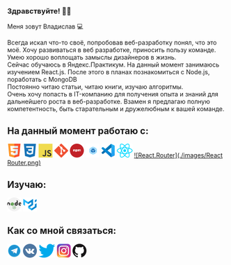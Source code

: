 ### Здравствуйте! 🖖🏻

Меня зовут Владислав 💻

Всегда искал что-то своё, попробовав веб-разработку понял, что это моё. Хочу развиваться в веб разработке, приносить пользу команде. Умею хорошо воплощать замыслы дизайнеров в жизнь.  
Сейчас обучаюсь в Яндекс.Практикум. На данный момент занимаюсь изучением React.js. После этого в планах познакомиться с Node.js, поработать с MongoDB  
Постоянно читаю статьи, читаю книги, изучаю алгоритмы.  
Очень хочу попасть в IT-компанию для получения опыта и знаний для дальнейшего роста в веб-разработке. Взамен я предлагаю полную компетентность, быть старательным и дружелюбным к вашей команде.

## На данный момент работаю с:
[![html5](./images/html5.png)](https://www.w3.org/html/)
[![css3](./images/css3.png)](https://www.w3schools.com/css/)
[![JavaScript](./images/javascript.png)](https://developer.mozilla.org/en-US/docs/Web/JavaScript)
[![git](./images/git.png)](https://git-scm.com/)
[![npm](./images/npm.png)](https://www.npmjs.com/)
[![Webpack](./images/webpack.png)](https://webpack.js.org/)
[![VSCode](./images/vscode.png)](https://code.visualstudio.com/)
[![React.js](./images/react.png)](https://reactjs.org/)
[![React.Router](./images/React Router.png)](https://reactrouter.com/)

## Изучаю:
[![Nodejs](./images/nodejs.png)](https://nodejs.org/en/)
[![MaterialUI](./images/material-ui.png)](https://mui.com/ru/)

## Как со мной связаться:
[![Telegram](./images/telegram.png)](https://t.me/vladkim165)
[![VK](./images/vk.png)](https://vk.com/ashestoashes1)
[![Twitter](./images/twitter.png)](https://twitter.com/kimkimushka1)
[![Instagram](./images/instagram.png)](https://www.instagram.com/hatedxx1/)
[![GitHub](./images/github.png)](https://github.com/vladkim165/vladkim165)
